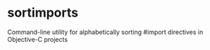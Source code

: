 sortimports
===========

Command-line utility for alphabetically sorting #import directives in Objective-C projects